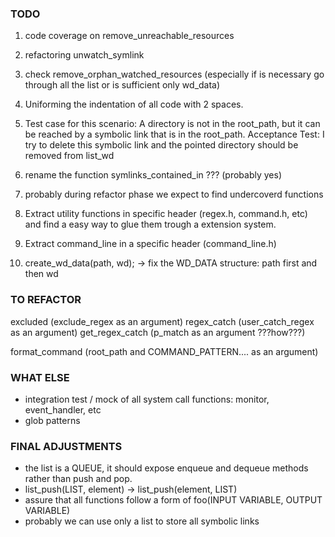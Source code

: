 ### TODO

1. code coverage on remove_unreachable_resources
2. refactoring  unwatch_symlink
3. check remove_orphan_watched_resources (especially if is necessary go through all the list or is sufficient only wd_data)
4. Uniforming the indentation of all code with 2 spaces.
5. Test case for this scenario:
   A directory is not in the root_path, but it can be reached by a symbolic link that is in the root_path.
   Acceptance Test:
   I try to delete this symbolic link and the pointed directory should be removed from list_wd
6. rename the function symlinks_contained_in ??? (probably yes)
7. probably during refactor phase we expect to find undercoverd functions

8. Extract utility functions in specific header (regex.h, command.h, etc) and find a easy way to glue them trough a extension system.
9. Extract command_line in a specific header (command_line.h)
10. create_wd_data(path, wd); -> fix the WD_DATA structure: path first and then wd

### TO REFACTOR

excluded (exclude_regex as an argument)
regex_catch (user_catch_regex as an argument)
get_regex_catch (p_match as an argument ???how???)

format_command (root_path and COMMAND_PATTERN.... as an argument)

### WHAT ELSE

* integration test / mock of all system call functions: monitor, event_handler, etc
* glob patterns

### FINAL ADJUSTMENTS

* the list is a QUEUE, it should expose enqueue and dequeue methods rather than push and pop.
* list_push(LIST, element) -> list_push(element, LIST)
* assure that all functions follow a form of foo(INPUT VARIABLE, OUTPUT VARIABLE)
* probably we can use only a list to store all symbolic links
